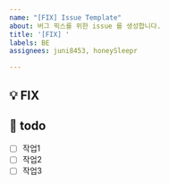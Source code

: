 ```yaml
---
name: "[FIX] Issue Template"
about: 버그 픽스를 위한 issue 를 생성합니다.
title: '[FIX] '
labels: BE
assignees: juni8453, honeySleepr

---
```


## 💡 FIX


## 📝 todo
- [ ] 작업1
- [ ] 작업2
- [ ] 작업3
